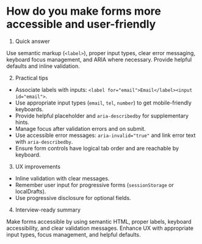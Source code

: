 # How do you make forms more accessible and user-friendly

1. Quick answer

Use semantic markup (`<label>`), proper input types, clear error messaging, keyboard focus management, and ARIA where necessary. Provide helpful defaults and inline validation.

2. Practical tips

- Associate labels with inputs: `<label for="email">Email</label><input id="email">`.
- Use appropriate input types (`email`, `tel`, `number`) to get mobile-friendly keyboards.
- Provide helpful placeholder and `aria-describedby` for supplementary hints.
- Manage focus after validation errors and on submit.
- Use accessible error messages: `aria-invalid="true"` and link error text with `aria-describedby`.
- Ensure form controls have logical tab order and are reachable by keyboard.

3. UX improvements

- Inline validation with clear messages.
- Remember user input for progressive forms (`sessionStorage` or localDrafts).
- Use progressive disclosure for optional fields.

4. Interview-ready summary

Make forms accessible by using semantic HTML, proper labels, keyboard accessibility, and clear validation messages. Enhance UX with appropriate input types, focus management, and helpful defaults.
